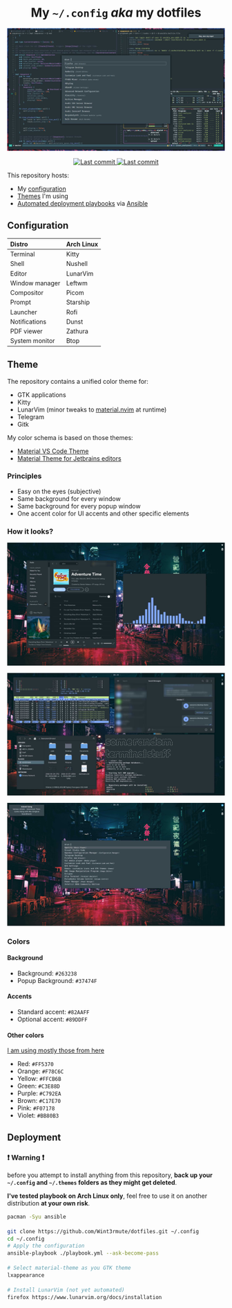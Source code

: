 <div align="center">
<h1>My <code>~/.config</code> <i>aka</i> my dotfiles</h1>
<p>
    <img src="docs/vim.jpg" alt="Lunarvim configuration">
</p>
<p>
    <a href="/pulse">
        <img alt="Last commit" src="https://img.shields.io/github/last-commit/wint3rmute/dotfiles?color=C3E88D&style=for-the-badge"/>
    </a>
    <a href="/">
        <img alt="Last commit" src="https://img.shields.io/github/repo-size/Wint3rmute/dotfiles?color=FF5370&style=for-the-badge"/>
    </a>
</p>
</div>


This repository hosts:

- My [configuration](#configuration)
- [Themes](#theme) I'm using
- [Automated deployment playbooks](#deployment) via [Ansible](https://www.ansible.com/)

## Configuration

| Distro | Arch Linux |
| :-- | :-- |
| Terminal | Kitty |
| Shell | Nushell |
| Editor | LunarVim |
| Window manager | Leftwm |
| Compositor | Picom |
| Prompt | Starship |
| Launcher | Rofi |
| Notifications | Dunst |
| PDF viewer | Zathura |
| System monitor | Btop |

## Theme

The repository contains a unified color theme for:

- GTK applications
- Kitty
- LunarVim (minor tweaks to
  [material.nvim](https://github.com/marko-cerovac/material.nvim) at runtime)
- Telegram
- Gitk

My color schema is based on those themes:

- [Material VS Code Theme](https://github.com/equinusocio/vsc-material-theme)
- [Material Theme for Jetbrains editors](https://github.com/ChrisRM/material-theme-jetbrains)

### Principles

- Easy on the eyes (subjective)
- Same background for every window
- Same background for every popup window
- One accent color for UI accents and other specific elements

### How it looks?

![Music](docs/music.jpg)

![Random stuff](docs/random.jpg)

![Popups](docs/popups.jpg)

### Colors
#### Background

- Background: `#263238`
- Popup Background: `#37474F`

#### Accents

- Standard accent: `#82AAFF`
- Optional accent: `#89DDFF`

#### Other colors

[I am using mostly those from here](https://github.com/equinusocio/vsc-material-theme)

- Red:    `#FF5370`
- Orange: `#F78C6C`
- Yellow: `#FFCB6B`
- Green:  `#C3E88D`
- Purple: `#C792EA`
- Brown:  `#C17E70`
- Pink:   `#F07178`
- Violet: `#BB80B3`

## Deployment

### ❗ Warning ❗

before you attempt to install anything from this repository, **back up your
`~/.config` and `~/.themes` folders as they might get deleted**.

**I've tested playbook on Arch Linux only**, feel free to use it on another
distribution **at your own risk**.


```bash
pacman -Syu ansible

git clone https://github.com/Wint3rmute/dotfiles.git ~/.config
cd ~/.config
# Apply the configuration
ansible-playbook ./playbook.yml --ask-become-pass  

# Select material-theme as you GTK theme
lxappearance

# Install LunarVim (not yet automated)
firefox https://www.lunarvim.org/docs/installation
```
